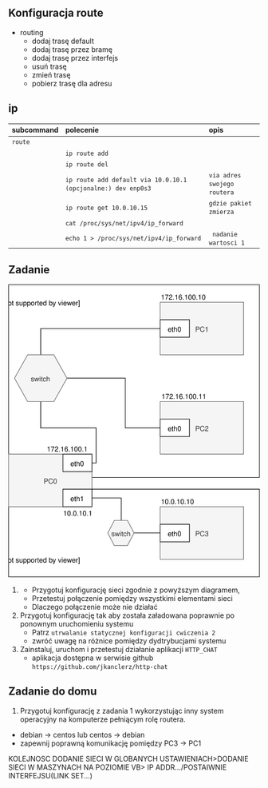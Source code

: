 Konfiguracja route
------------------

* routing
    * dodaj trasę default
    * dodaj trasę przez bramę
    * dodaj trasę przez interfejs
    * usuń trasę
    * zmień trasę
    * pobierz trasę dla adresu
     
ip 
-------------------------
| subcommand    |  polecenie   | opis  |
| ------------- |:-------------| :---------------| 
|   ``route``    |                               | |
|               |   ``ip route add``             | |
|               |   ``ip route del``             | |
|               |   ``ip route add default via 10.0.10.1 (opcjonalne:) dev enp0s3``             |``via adres swojego routera`` |
|               |   ``ip route get 10.0.10.15``             | ``gdzie pakiet zmierza``|
|               |   ``cat /proc/sys/net/ipv4/ip_forward``             | |
|               |   ``echo 1 > /proc/sys/net/ipv4/ip_forward``             | `` nadanie wartosci 1``|


Zadanie
------------

![zadanie 4](cwiczenia4.svg)

1.
   * Przygotuj konfigurację sieci zgodnie z powyższym diagramem, 
   * Przetestuj połączenie pomiędzy wszystkimi elementami sieci
   * Dlaczego połączenie może nie działać
2. Przygotuj konfigurację tak aby została załadowana poprawnie po ponownym uruchomieniu systemu
   * Patrz ``utrwalanie statycznej konfiguracji cwiczenia 2``
   * zwróć uwagę na różnice pomiędzy dydtrybucjami systemu
3. Zainstaluj, uruchom i przetestuj działanie aplikacji ``HTTP_CHAT``
   * aplikacja dostępna w serwisie github ``https://github.com/jkanclerz/http-chat``

Zadanie do domu
---------------

1. Przygotuj konfigurację z zadania 1 wykorzystując inny system operacyjny na komputerze pełniącym rolę routera.
  * debian -> centos lub centos -> debian
  * zapewnij poprawną komunikację pomiędzy PC3 -> PC1
  
  
   KOLEJNOSC DODANIE SIECI W GLOBANYCH USTAWIENIACH>DODANIE SIECI W MASZYNACH NA POZIOMIE VB> IP ADDR.../POSTAIWNIE INTERFEJSU(LINK SET...)
  
